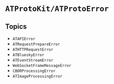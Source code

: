 # ``ATProtoKit/ATProtoError``

## Topics

- ``ATAPIError``
- ``ATRequestPrepareError``
- ``ATHTTPRequestError``
- ``ATBlueskyError``
- ``ATEventStreamError``
- ``WebSocketFrameMessageError``
- ``CBORProcessingError``
- ``ATImageProcessingError``
